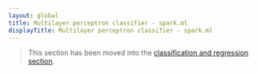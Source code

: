 ```yaml
---
layout: global
title: Multilayer perceptron classifier - spark.ml
displayTitle: Multilayer perceptron classifier - spark.ml
---
```


  > This section has been moved into the
   [classification and regression section](ml-classification-regression.html#multilayer-perceptron-classifier).
